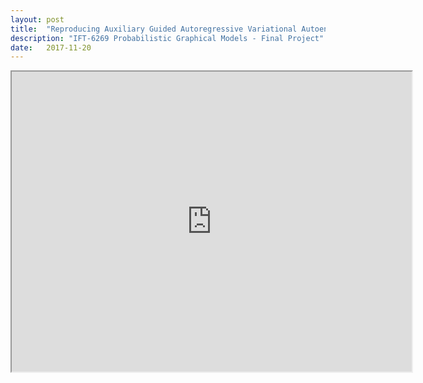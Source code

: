 ```yaml
---
layout: post
title:  "Reproducing Auxiliary Guided Autoregressive Variational Autoencoder"
description: "IFT-6269 Probabilistic Graphical Models - Final Project"
date:   2017-11-20
---
```


<iframe src="https://drive.google.com/file/d/1pCGJhgwBviVVNm8y-3M5b7ypJTp7QR9p/preview" width="640" height="480"></iframe>